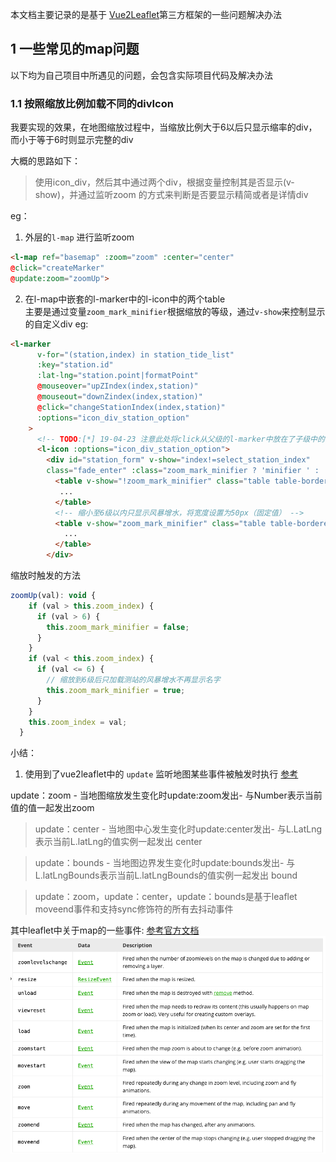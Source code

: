 本文档主要记录的是基于 [Vue2Leaflet](https://korigan.github.io/Vue2Leaflet/#/components/l-map/?id=methods)第三方框架的一些问题解决办法

## 1 一些常见的map问题
以下均为自己项目中所遇见的问题，会包含实际项目代码及解决办法
### 1.1 按照缩放比例加载不同的divIcon
我要实现的效果，在地图缩放过程中，当缩放比例大于6以后只显示缩率的div，而小于等于6时则显示完整的div

大概的思路如下：
> 使用icon_div，然后其中通过两个div，根据变量控制其是否显示(v-show)，并通过监听zoom 的方式来判断是否要显示精简或者是详情div  

eg：
1. 外层的`l-map` 进行监听zoom
```html
<l-map ref="basemap" :zoom="zoom" :center="center" 
@click="createMarker"
@update:zoom="zoomUp">
```

2. 在l-map中嵌套的l-marker中的l-icon中的两个table  
主要是通过变量`zoom_mark_minifier`根据缩放的等级，通过`v-show`来控制显示的自定义div
eg:
```html
<l-marker
      v-for="(station,index) in station_tide_list"
      :key="station.id"
      :lat-lng="station.point|formatPoint"
      @mouseover="upZIndex(index,station)"
      @mouseout="downZindex(index,station)"
      @click="changeStationIndex(index,station)"
      :options="icon_div_station_option"
    >
      <!-- TODO:[*] 19-04-23 注意此处将click从父级的l-marker中放在了子级中的l-icon中了——扔不行 -->
      <l-icon :options="icon_div_station_option">
        <div id="station_form" v-show="index!=select_station_index" 
        class="fade_enter" :class="zoom_mark_minifier ? 'minifier ' : ''">
          <table v-show="!zoom_mark_minifier" class="table table-bordered"  border="1">
           ...
          </table>
          <!-- 缩小至6级以内只显示风暴增水，将宽度设置为50px（固定值） -->
          <table v-show="zoom_mark_minifier" class="table table-bordered " border="1">
            ...
          </table>
        </div>
```
缩放时触发的方法
```js
zoomUp(val): void {
    if (val > this.zoom_index) {
      if (val > 6) {
        this.zoom_mark_minifier = false;
      }
    }
    if (val < this.zoom_index) {
      if (val <= 6) {
        // 缩放到6级后只加载测站的风暴增水不再显示名字
        this.zoom_mark_minifier = true;
      }
    }
    this.zoom_index = val;
  }
```

小结：
1. 使用到了vue2leaflet中的 `update` 监听地图某些事件被触发时执行
[参考](https://korigan.github.io/Vue2Leaflet/#/components/l-map/?id=methods)

update：zoom - 当地图缩放发生变化时update:zoom发出- 与Number表示当前值的值一起发出zoom

>update：center - 当地图中心发生变化时update:center发出- 与L.LatLng表示当前L.latLng的值实例一起发出 center  

>update：bounds - 当地图边界发生变化时update:bounds发出- 与L.latLngBounds表示当前L.latLngBounds的值实例一起发出  bound  

>update：zoom，update：center，update：bounds是基于leaflet moveend事件和支持sync修饰符的所有去抖动事件

其中leaflet中关于map的一些事件:
[参考官方文档](https://leafletjs.com/reference-1.5.0.html)  
![avatar](img/WX20190707-151910.png)